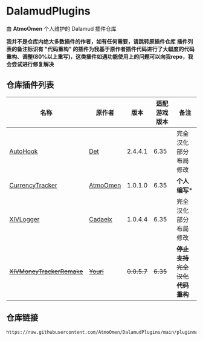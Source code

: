 # DalamudPlugins
由 **AtmoOmen** 个人维护的 Dalamud 插件仓库

**我并不是仓库内绝大多数插件的作者，如有任何需要，请跳转原插件仓库**
**插件列表的备注标识有 "代码重构" 的插件为我基于原作者插件代码进行了大幅度的代码重构、调整(80%以上重写)，这类插件如遇功能使用上的问题可以向我repo，我会尝试进行修复解决**

## 仓库插件列表
| 名称      | 原作者      | 版本 | 适配游戏版本 | 备注 |
|----------|----------|----------|----------|----------|
| [AutoHook](https://github.com/InitialDet/AutoHook)  | [Det](https://github.com/InitialDet)  | 2.4.4.1 | 6.35 | 完全汉化 部分布局修改 |
| [CurrencyTracker](https://github.com/AtmoOmen/CurrencyTracker)  | [AtmoOmen](https://github.com/AtmoOmen)  | 1.0.1.0 | 6.35 | **个人编写*** |
| [XIVLogger](https://github.com/cadaeix/XIVLogger)  | [Cadaeix](https://github.com/cadaeix)  | 1.0.4.4 | 6.35 | 完全汉化 部分布局修改 |
| [~~XIVMoneyTrackerRemake~~](https://github.com/yschuurmans/FFXIVMoneyTracker)  | [~~Youri~~](https://github.com/yschuurmans)  | ~~0.0.5.7~~ | ~~6.35~~ | ~~**停止支持** 完全汉化 **代码重构**~~ |

## 仓库链接
```
https://raw.githubusercontent.com/AtmoOmen/DalamudPlugins/main/pluginmaster.json
```
